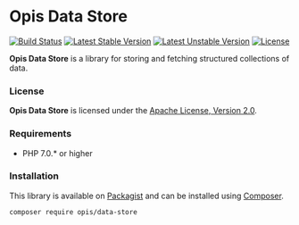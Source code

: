# Opis Data Store
[![Build Status](https://travis-ci.org/opis/data-store.svg?branch=master)](https://travis-ci.org/opis/data-store)
[![Latest Stable Version](https://poser.pugx.org/opis/data-store/version.png)](https://packagist.org/packages/opis/data-store)
[![Latest Unstable Version](https://poser.pugx.org/opis/data-store/v/unstable.png)](//packagist.org/packages/opis/data-store)
[![License](https://poser.pugx.org/opis/data-store/license.png)](https://packagist.org/packages/opis/data-store)

**Opis Data Store** is a library for storing and fetching structured collections
of data.

### License

**Opis Data Store** is licensed under the [Apache License, Version 2.0](http://www.apache.org/licenses/LICENSE-2.0). 

### Requirements

* PHP 7.0.* or higher

### Installation

This library is available on [Packagist](https://packagist.org/packages/opis/data-store) and can be installed using [Composer](http://getcomposer.org).

```bash
composer require opis/data-store
```
